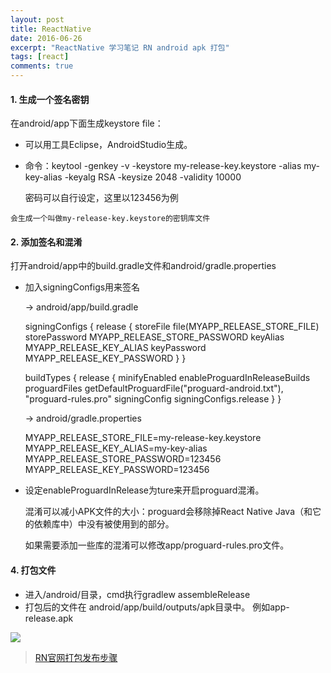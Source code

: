 ```yaml
---
layout: post
title: ReactNative
date: 2016-06-26
excerpt: "ReactNative 学习笔记 RN android apk 打包"
tags: [react]
comments: true
---
```




#### 1. 生成一个签名密钥

在android/app下面生成keystore file： 

   - 可以用工具Eclipse，AndroidStudio生成。</br>
   - 命令：keytool -genkey -v -keystore my-release-key.keystore -alias my-key-alias -keyalg RSA -keysize 2048 -validity 10000
     
     密码可以自行设定，这里以123456为例
    
    会生成一个叫做my-release-key.keystore的密钥库文件
   
   
#### 2. 添加签名和混淆
   打开android/app中的build.gradle文件和android/gradle.properties

   - 加入signingConfigs用来签名
   

        -> android/app/build.gradle
       	
       	signingConfigs {
            release {
                storeFile file(MYAPP_RELEASE_STORE_FILE)
                storePassword MYAPP_RELEASE_STORE_PASSWORD
                keyAlias MYAPP_RELEASE_KEY_ALIAS
                keyPassword MYAPP_RELEASE_KEY_PASSWORD
            }
        }
        
        buildTypes {
            release {
                minifyEnabled enableProguardInReleaseBuilds
                proguardFiles getDefaultProguardFile("proguard-android.txt"), "proguard-rules.pro"
    			signingConfig signingConfigs.release
            }
        }
        
    
        -> android/gradle.properties
        
        MYAPP_RELEASE_STORE_FILE=my-release-key.keystore
        MYAPP_RELEASE_KEY_ALIAS=my-key-alias
        MYAPP_RELEASE_STORE_PASSWORD=123456
        MYAPP_RELEASE_KEY_PASSWORD=123456
 
 - 设定enableProguardInRelease为ture来开启proguard混淆。

   混淆可以减小APK文件的大小：proguard会移除掉React Native Java（和它的依赖库中）中没有被使用到的部分。</br>

   如果需要添加一些库的混淆可以修改app/proguard-rules.pro文件。</br>
   
#### 4. 打包文件
   - 进入/android/目录，cmd执行gradlew assembleRelease</br>
   - 打包后的文件在 android/app/build/outputs/apk目录中。
     例如app-release.apk
   

![](http://i.imgur.com/S8sLXQ9.png)



> [RN官网打包发布步骤](https://facebook.github.io/react-native/docs/signed-apk-android.html)